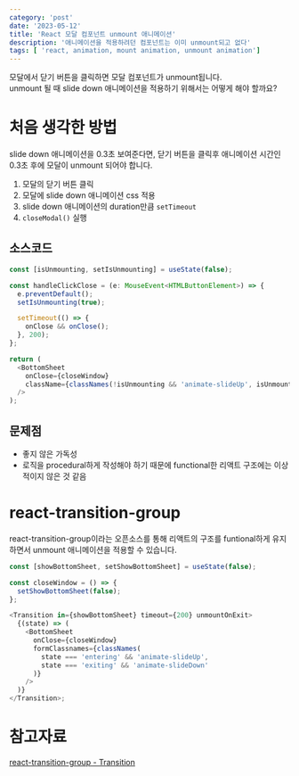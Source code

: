 ```yaml
---
category: 'post'
date: '2023-05-12'
title: 'React 모달 컴포넌트 unmount 애니메이션'
description: '애니메이션을 적용하려던 컴포넌트는 이미 unmount되고 없다'
tags: [ 'react, animation, mount animation, unmount animation']
---
```


모달에서 닫기 버튼을 클릭하면 모달 컴포넌트가 unmount됩니다.<br>
unmount 될 때 slide down 애니메이션을 적용하기 위해서는 어떻게 해야 할까요?<br>

# 처음 생각한 방법

slide down 애니메이션을 0.3초 보여준다면, 닫기 버튼을 클릭후 애니메이션 시간인 0.3초 후에 모달이 unmount 되어야 합니다.<br>

1. 모달의 닫기 버튼 클릭
2. 모달에 slide down 애니메이션 css 적용
3. slide down 애니메이션의 duration만큼 `setTimeout`
4. `closeModal()` 실행

## 소스코드

```javascript
const [isUnmounting, setIsUnmounting] = useState(false);

const handleClickClose = (e: MouseEvent<HTMLButtonElement>) => {
  e.preventDefault();
  setIsUnmounting(true);

  setTimeout(() => {
    onClose && onClose();
  }, 200);
};

return (
  <BottomSheet
    onClose={closeWindow}
    className={classNames(!isUnmounting && 'animate-slideUp', isUnmounting && 'animate-slideDown')}
  />
);
```

## 문제점

- 좋지 않은 가독성
- 로직을 procedural하게 작성해야 하기 때문에 functional한 리액트 구조에는 이상적이지 않은 것 같음

# react-transition-group

react-transition-group이라는 오픈소스를 통해 리액트의 구조를 funtional하게 유지하면서 unmount 애니메이션을 적용할 수 있습니다.

```javascript
const [showBottomSheet, setShowBottomSheet] = useState(false);

const closeWindow = () => {
  setShowBottomSheet(false);
};

<Transition in={showBottomSheet} timeout={200} unmountOnExit>
  {(state) => (
    <BottomSheet
      onClose={closeWindow}
      formClassnames={classNames(
        state === 'entering' && 'animate-slideUp',
        state === 'exiting' && 'animate-slideDown'
      )}
    />
  )}
</Transition>;
```

# 참고자료

[react-transition-group - Transition](https://github.com/reactjs/react-transition-group/blob/master/src/Transition.js)
